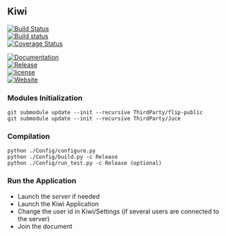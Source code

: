 ## Kiwi

[![Build Status](https://travis-ci.org/Musicoll/Kiwi.svg?branch=master)](https://travis-ci.org/Musicoll/Kiwi)  
[![Build status](https://ci.appveyor.com/api/projects/status/github/Musicoll/Kiwi?branch=master&svg=true)](https://ci.appveyor.com/project/CICM/kiwi)  
[![Coverage Status](https://coveralls.io/repos/github/Musicoll/Kiwi/badge.svg?branch=master)](https://coveralls.io/github/Musicoll/Kiwi?branch=master)  

[![Documentation](https://img.shields.io/badge/docs-doxygen-blue.svg)](http://musicoll.github.io/Kiwi/)  
[![Release](https://img.shields.io/github/release/Musicoll/Kiwi.svg)](https://github.com/Musicoll/Kiwi/releases)  
[![license](https://img.shields.io/github/license/Musicoll/Kiwi.svg?maxAge=2592000)](https://github.com/Musicoll/Kiwi/blob/master/LICENSE)  
[![Website](https://img.shields.io/website/http/shields.io.svg?maxAge=2592000)](http://musicoll.mshparisnord.org)


### Modules Initialization
```
git submodule update --init --recursive ThirdParty/flip-public
git submodule update --init --recursive ThirdParty/Juce
```

### Compilation
```
python ./Config/configure.py   
python ./Config/build.py -c Release
python ./Config/run_test.py -c Release (optional)
```

### Run the Application
* Launch the *server* if needed
* Launch the Kiwi Application
* Change the user id in Kiwi/Settings (if several users are connected to the server)
* Join the document
